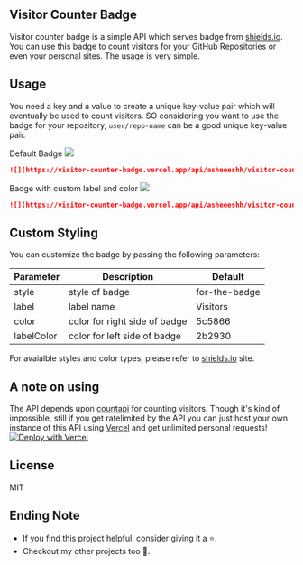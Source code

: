 ## Visitor Counter Badge 
Visitor counter badge is a simple API which serves badge from [shields.io](https://shields.io/). You can use this badge to count visitors for your GitHub Repositories or even your personal sites. The usage is very simple.

## Usage
You need a key and a value to create a unique key-value pair which will eventually be used to count visitors. SO considering you want to use the badge for your repository, `user/repo-name` can be a good unique key-value pair.

Default Badge
![](https://visitor-counter-badge.vercel.app/api/asheeeshh/visitor-counter-badge/)
```markdown
![](https://visitor-counter-badge.vercel.app/api/asheeeshh/visitor-counter-badge/)
```
Badge with custom label and color
![](https://visitor-counter-badge.vercel.app/api/asheeeshh/visitor-counter-badge?label=Hits&color=fc7695&labelColor=95abdb)
```markdown
![](https://visitor-counter-badge.vercel.app/api/asheeeshh/visitor-counter-badge?label=Hitss&color=fc7695&labelColor=95abdb)
```

## Custom Styling
You can customize the badge by passing the following parameters:

| Parameter        | Description                   | Default       | 
| ---------------- | ----------------------------- | ------------- | 
| style            | style of badge                | for-the-badge |
| label            | label name                    | Visitors      | 
| color            | color for right side of badge | 5c5866        |
| labelColor       | color for left side of badge  | 2b2930        |

For avaialble styles and color types, please refer to [shields.io](https://shields.io/) site.

## A note on using
The API depends upon [countapi](https://countapi.xyz/) for counting visitors. Though it's kind of impossible, still if you get ratelimited by the API you can just host your own instance of this API using [Vercel](https://vercel.app/) and get unlimited personal requests!\
[![Deploy with Vercel](https://vercel.com/button)](https://vercel.com/new/clone?repository-url=https%3A%2F%2Fgithub.com%2Fasheeeshh%2Fvisitor-counter-badge)

## License
MIT

## Ending Note
- If you find this project helpful, consider giving it a ⭐.
- Checkout my other projects too 💜.

